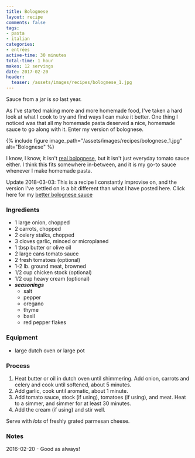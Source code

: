 ```yaml
---
title: Bolognese
layout: recipe
comments: false
tags:
- pasta
- italian
categories:
- entrées
active-time: 30 minutes
total-time: 1 hour
makes: 12 servings
date: 2017-02-20
header:
  teaser: /assets/images/recipes/bolognese_1.jpg
---
```

Sauce from a jar is _so_ last year.

<!--more-->

As I've started making more and more homemade food, I've taken a hard look at what I cook to try and find ways I can make it better. One thing I noticed was that all my homemade pasta deserved a nice, homemade sauce to go along with it. Enter my version of bolognese.

{% include figure image_path="/assets/images/recipes/bolognese_1.jpg" alt="Bolognese" %}

I know, I know, it isn't [real bolognese](http://www.seriouseats.com/2014/12/the-food-lab-slow-cooked-bolognese-sauce-recipe.html), but it isn't just everyday tomato sauce either. I think this fits somewhere in-between, and it is my go-to sauce whenever I make homemade pasta.

Update 2018-03-03: This is a recipe I constantly improvise on, and the version I've settled on is a bit different than what I have posted here. Click here for my [better bolognese sauce](/recipes/better-bolognese/)

### Ingredients
+ 1 large onion, chopped
+ 2 carrots, chopped
+ 2 celery stalks, chopped
+ 3 cloves garlic, minced or microplaned
+ 1 tbsp butter or olive oil
+ 2 large cans tomato sauce
+ 2 fresh tomatoes (optional)
+ 1-2 lb. ground meat, browned
+ 1/2 cup chicken stock (optional)
+ 1/2 cup heavy cream (optional)
+ ***seasonings***
  + salt
  + pepper
  + oregano
  + thyme
  + basil
  + red pepper flakes

### Equipment
+ large dutch oven or large pot

### Process
1. Heat butter or oil in dutch oven until shimmering. Add onion, carrots and celery and cook until softened, about 5 minutes.
2. Add garlic, cook until aromatic, about 1 minute.
3. Add tomato sauce, stock (if using), tomatoes (if using), and meat. Heat to a simmer, and simmer for at least 30 minutes.
4. Add the cream (if using) and stir well.

Serve with _lots_ of freshly grated parmesan cheese.

### Notes
2016-02-20 - Good as always!
